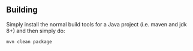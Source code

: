 ## Building
Simply install the normal build tools for a Java project (i.e. maven and jdk 8+) and then simply do:

    mvn clean package

